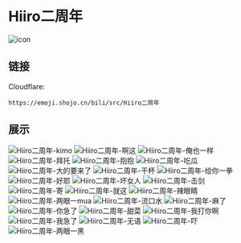 # Hiiro二周年
![icon](https://emoji.shojo.cn/bili/src/Hiiro二周年/icon.png)
## 链接
Cloudflare:
```
https://emoji.shojo.cn/bili/src/Hiiro二周年
```
## 展示
![Hiiro二周年-kimo](https://emoji.shojo.cn/bili/src/Hiiro二周年/Hiiro二周年-kimo.png)
![Hiiro二周年-啊这](https://emoji.shojo.cn/bili/src/Hiiro二周年/Hiiro二周年-啊这.png)
![Hiiro二周年-俺也一样](https://emoji.shojo.cn/bili/src/Hiiro二周年/Hiiro二周年-俺也一样.png)
![Hiiro二周年-拜托](https://emoji.shojo.cn/bili/src/Hiiro二周年/Hiiro二周年-拜托.png)
![Hiiro二周年-抱抱](https://emoji.shojo.cn/bili/src/Hiiro二周年/Hiiro二周年-抱抱.png)
![Hiiro二周年-吃瓜](https://emoji.shojo.cn/bili/src/Hiiro二周年/Hiiro二周年-吃瓜.png)
![Hiiro二周年-大的要来了](https://emoji.shojo.cn/bili/src/Hiiro二周年/Hiiro二周年-大的要来了.png)
![Hiiro二周年-干杯](https://emoji.shojo.cn/bili/src/Hiiro二周年/Hiiro二周年-干杯.png)
![Hiiro二周年-给你一拳](https://emoji.shojo.cn/bili/src/Hiiro二周年/Hiiro二周年-给你一拳.png)
![Hiiro二周年-好耶](https://emoji.shojo.cn/bili/src/Hiiro二周年/Hiiro二周年-好耶.png)
![Hiiro二周年-坏女人](https://emoji.shojo.cn/bili/src/Hiiro二周年/Hiiro二周年-坏女人.png)
![Hiiro二周年-击剑](https://emoji.shojo.cn/bili/src/Hiiro二周年/Hiiro二周年-击剑.png)
![Hiiro二周年-寄](https://emoji.shojo.cn/bili/src/Hiiro二周年/Hiiro二周年-寄.png)
![Hiiro二周年-就这](https://emoji.shojo.cn/bili/src/Hiiro二周年/Hiiro二周年-就这.png)
![Hiiro二周年-辣眼睛](https://emoji.shojo.cn/bili/src/Hiiro二周年/Hiiro二周年-辣眼睛.png)
![Hiiro二周年-两眼一mua](https://emoji.shojo.cn/bili/src/Hiiro二周年/Hiiro二周年-两眼一mua.png)
![Hiiro二周年-流口水](https://emoji.shojo.cn/bili/src/Hiiro二周年/Hiiro二周年-流口水.png)
![Hiiro二周年-麻了](https://emoji.shojo.cn/bili/src/Hiiro二周年/Hiiro二周年-麻了.png)
![Hiiro二周年-你急了](https://emoji.shojo.cn/bili/src/Hiiro二周年/Hiiro二周年-你急了.png)
![Hiiro二周年-甜菜](https://emoji.shojo.cn/bili/src/Hiiro二周年/Hiiro二周年-甜菜.png)
![Hiiro二周年-我打你啊](https://emoji.shojo.cn/bili/src/Hiiro二周年/Hiiro二周年-我打你啊.png)
![Hiiro二周年-我急了](https://emoji.shojo.cn/bili/src/Hiiro二周年/Hiiro二周年-我急了.png)
![Hiiro二周年-无语](https://emoji.shojo.cn/bili/src/Hiiro二周年/Hiiro二周年-无语.png)
![Hiiro二周年-吓](https://emoji.shojo.cn/bili/src/Hiiro二周年/Hiiro二周年-吓.png)
![Hiiro二周年-两眼一黑](https://emoji.shojo.cn/bili/src/Hiiro二周年/Hiiro二周年-两眼一黑.png)
